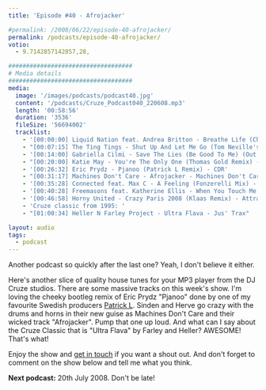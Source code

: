 ```yaml
---
title: 'Episode #40 - Afrojacker'

#permalink: /2008/06/22/episode-40-afrojacker/
permalink: /podcasts/episode-40-afrojacker/
votio:
  - 9.7142857142857,28,

###################################
# Media details
###################################
media:
  image: '/images/podcasts/podcast40.jpg'
  content: '/podcasts/Cruze_Podcast040_220608.mp3'
  length: '00:58:56'
  duration: '3536'
  fileSize: '56694002'
  tracklist:
    - '[00:00:00] Liquid Nation feat. Andrea Britton - Breathe Life (Chris Ortega & Thomas Gold Dub) - Hit! Records'
    - "[00:07:15] The Ting Tings - Shut Up And Let Me Go (Tom Neville's Keep It Quiet Dub) (Funkfinders cut-up edit) - Columbia"
    - '[00:14:00] Gabriella Cilmi - Save The Lies (Be Good To Me) (Out Of Office Remix) - Island'
    - "[00:20:00] Katie May - You're The Only One (Thomas Gold Remix) - AATW"
    - '[00:26:32] Eric Prydz - Pjanoo (Patrick L Remix) - CDR'
    - "[00:31:17] Machines Don't Care - Afrojacker - Machines Don't Care"
    - '[00:35:28] Connected feat. Max C - A Feeling (Fonzerelli Mix) - Big In Ibiza'
    - '[00:40:28] Freemasons feat. Katherine Ellis - When You Touch Me (Freemasons 2008 Club Mix) - Loaded Records'
    - '[00:46:58] Horny United - Crazy Paris 2008 (Klaas Remix) - Attractive Music'
    - 'Cruze classic from 1995: '
    - "[01:00:34] Heller N Farley Project - Ultra Flava - Jus' Trax"

layout: audio
tags:
  - podcast
---
```


Another podcast so quickly after the last one? Yeah, I don't believe it either.

Here's another slice of quality house tunes for your MP3 player from the DJ Cruze studios. There are some massive tracks on this week's show. I'm loving the cheeky bootleg remix of Eric Prydz "Pjanoo" done by one of my favourite Swedish producers [Patrick L][1]. Sinden and Herve go crazy with the drums and horns in their new guise as Machines Don't Care and their wicked track "Afrojacker". Pump that one up loud. And what can I say about the Cruze Classic that is "Ultra Flava" by Farley and Heller? AWESOME! That's what!

Enjoy the show and [get in touch][2] if you want a shout out. And don't forget to comment on the show below and tell me what you think.

**Next podcast:** 20th July 2008. Don't be late!

[1]: http://www.patrickl.se
[2]: /contact
[3]: http://www.djcruze.co.uk/cms/wp-content/DownloadButton.gif
[4]: http://www.djcruzeaudio.co.uk/podcasts/Cruze_Podcast040_220608.mp3
